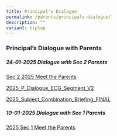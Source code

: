 ```yaml
---
title: Principal's Dialogue
permalink: /parents/principals-dialogue/
description: ""
variant: tiptap
---
```

<h3>Principal’s Dialogue with Parents</h3>
<h5>24-01-2025 Dialogue with Sec 2 Parents</h5>
<p><a href="https://drive.google.com/file/d/14nvokfEssFsLDh3DD2mZv-PjbMnIrYDD/view?usp=sharing" rel="noopener nofollow" target="_blank">Sec 2 2025 Meet the Parents</a>
</p>
<p><a href="/files/Parents/Ps Dialogue/2025_P_Dialogue_ECG_Segment_V2.pdf" rel="noopener nofollow" target="_blank">2025_P_Dialogue_ECG_Segment_V2</a>
</p>
<p><a href="/files/Parents/Ps Dialogue/2025_Subject_Combination_Briefing_FINAL_.pdf" rel="noopener nofollow" target="_blank">2025_Subject_Combination_Briefing_FINAL</a>
</p>
<p></p>
<p></p>
<h5>10-01-2025 Dialogue with Sec 1 Parents</h5>
<p><a href="https://drive.google.com/file/d/1XS-BgJbv6eGxm9ygLcDVXQJdSt8Jnc6I/view?usp=drive_link" rel="noopener nofollow" target="_blank">2025 Sec 1 Meet the Parents</a>
</p>
<p></p>
<p></p>
<p></p>
<p></p>